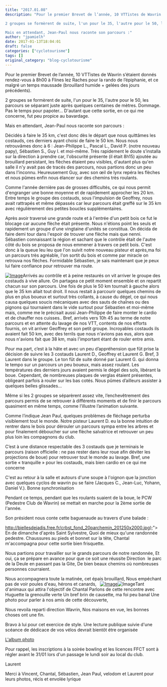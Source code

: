 ```yaml
---
title: "2017.01.08"
description: "Pour le premier Brevet de l’année, 10 VTTistes de Wavrin s’étaient donnés rendez-vous à 8h00 à Flines lez Raches pour la rando de l’épiphanie, et ce malgré un temps maussade (brouillard humide + gelées des jours précédents).

2 groupes se formèrent de suite, l'un pour le 35, l'autre pour le 50, les parcours se séparant juste après quelques centaines de mètres. Dommage. Pas le temps pour papoter… D'autant que cette sortie, en ce qui me concerne, fut peu propice au bavardage.

Mais en attendant, Jean-Paul nous raconte son parcours :"
author: "jpamielh"
date: 2017-01-13T18:04:01
draft: false
categories: ["cyclotourisme"]
tags: []
original_category: "blog-cyclotourisme"
---
```


Pour le premier Brevet de l’année, 10 VTTistes de Wavrin s’étaient donnés rendez-vous à 8h00 à Flines lez Raches pour la rando de l’épiphanie, et ce malgré un temps maussade (brouillard humide + gelées des jours précédents).

2 groupes se formèrent de suite, l'un pour le 35, l'autre pour le 50, les parcours se séparant juste après quelques centaines de mètres. Dommage. Pas le temps pour papoter… D'autant que cette sortie, en ce qui me concerne, fut peu propice au bavardage.

Mais en attendant, Jean-Paul nous raconte son parcours :

<!--more-->

Décidés à faire le 35 km, c'est donc dès le départ que nous quittâmes les costauds, ces derniers ayant choisi de faire le 50 km. Nous nous retrouvâmes donc à 6 : Jean-Philippe L., Pascal L., David P. (notre nouveau papy), Sébastien S., Guy l. et moi-même. Très rapidement le doute s’installa sur la direction à prendre car, l'obscurité présente (il était 8h15) ajoutée au brouillard persistant, les flèches étaient peu visibles, d'autant plus qu'en salle il n'y avait pas de tracés des parcours, nous partions donc un peu dans l'inconnu. Heureusement Guy, avec son œil de lynx repéra les flèches et nous pûmes enfin nous élancer sur des chemins très roulants.

Comme l'année dernière pas de grosses difficultés, ce qui nous permit d'engranger une bonne moyenne et de rapidement approcher les 20 km. Entre temps le groupe des costauds, sous l’impulsion de Geoffrey, nous avait rattrapés et même dépassés car leur parcours était greffé sur le 35 km avec régulièrement des petites boucles supplémentaires.

Après avoir traversé une grande route et à l'entrée d'un petit bois ce fut le blocage car aucune flèche était présente. Nous n'étions point les seuls et rapidement un groupe d'une vingtaine d'unités se constitua. On décida de faire demi tour dans l'espoir de trouver une flèche mais que nenni. Sébastien connaissant la région et sachant que le contrôle était de l'autre côté du bois se proposa de nous emmener à travers ce petit bois. C'est donc à la queue leu leu que l'on suivit notre nouveau pisteur et après,ma foi un parcours très agréable, l'on sortit du bois et comme par miracle on retrouva nos flèches. Formidable Sébastien, je sais maintenant que je peux lui faire confiance pour retrouver ma route.

[![Image](http://www.cyclo-club-wavrin.fr/images/fixed_links/21-fulltext-5afa05a0-w479-h849-no.jpg)](https://lh3.googleusercontent.com/JY_LGhcMZQX3tWoyNYu1mo0pLLlOKbjgIJYmPxgld00M-NmcYOaQwJda_vBQfqz12EYaYIkY8u26fjW5UdoJ6JQ6FEgqmpqChcgC3dxmQuPF7G4lOY-p4Z-eFT-X2ZzOdfCqRiIHWVzd6ipQi3hWLlE0QCbfd7TLIKxyM0C0e6WwCHPjsk-auXXuH8RttCEcznXXcYRX8T4-6QkAwt0vuWdyrfIwRS4Ii7Xwguj2lfYjrqBTjjWZEJ9qpON_mQInNM0Q7pXLiQm4e7RS8Grj2DOB7V-PMsmBXJQNSN0yGRoLh33WHc0SpR9MZLEthlKvqdzHgHNMZcEydtV-P_rNd-rTP4wBOoByqI5kcGng_gZ73gpasHlmWLimGaVjbepfh8caLUaXMYulAAMoDuPL5Zc37ihxYfivsd1XjUMlhJVF1WiOjpAsi-TR5EPdl7mOIhJv1vLv01MKuQBRHgmkoVX_d0pL80A-puxwZU-QbhbmZN5xSTTmBrWC8YuzV2jmZCxOI0eqRZSWmGkePm1WOaCpJV8TCbbJH-slrDgAJmLDcgJrWSdAZZhiYnwMaxch-tJnwIxYwLhF-lrSXSYBGSIiqKhxXlSeYY3Qitdqh4V5m7nTlCXMJgY1=s849-w479-h849-no)Arrivés au contrôle et à peine restaurés on vit arriver le groupe des costauds à vive allure. On partagea ce petit moment ensemble et on repartit chacun sur son parcours. Une fois de plus le 50 km tournait à gauche alors que le 35 km allait tout droit. Il nous restait à parcourir quelques chemins de plus en plus boueux et surtout très collants, à cause du dégel, ce qui nous causa quelques soucis mécaniques avec des sauts de chaînes ou des pignons qui tournaient dans le vide surtout pour Sébastien et moi-même mais, comme me le précisait aussi Jean-Philippe de faire monter le cardio et de chauffer nos cuisses.. Bref, arrivés vers 10h 45 au terme de notre parcours et en attente du lavage de nos VTT, contents de nos efforts fournis, on vit arriver Geoffrey et son petit groupe. Incroyables costauds ils avaient fait 50 km, avec des terrils que nous n'avions pas eus, alors que nous n'avions fait que 38 km, mais l'important étant de rouler entre amis.

Pour ma part, c’est à la hâte et avec un peu d’appréhension que fût prise la décision de suivre les 3 costauds Laurent D., Geoffrey et Laurent G. Bref, 3 Laurent dans le groupe.
Le ton fût de suite donné par Laurent G. qui donna le tempo sur un parcours un peu boueux, mais assez roulant. Les températures des derniers jours avaient permis le dégel des sols, libérant la boue. Cependant, de nombreuses plaques de verglas étaient présentes, obligeant parfois à rouler sur les bas cotés. Nous pûmes d’ailleurs assister à quelques belles glissades…

Même si les 2 groupes se séparèrent assez vite, l’enchevêtrement des parcours permis de se retrouver à différents moments et de finir le parcours quasiment en même temps, comme l’illustre l’animation suivante.

Comme l’indique Jean Paul, quelques problèmes de fléchage perturba visiblement tout le monde. Notre pisteur Laurent D. eu la bonne intuition de rentrer dans le bois pour dérouler un parcours sympa entre les arbres et pour finalement déboucher sur une flèche salvatrice et retrouver un peu plus loin les compagnons du club.

C’est à une distance respectable des 3 costauds que je terminais le parcours (raison officielle : ne pas rester dans leur roue afin déviter les projections de boue) pour retrouver tout le monde au lavage.
Bref, une sortie « tranquille » pour les costauds, mais bien cardio en ce qui me concerne

C'est au retour à la salle et autours d'une soupe à l'oignon que la jonction avec quelques cyclos de wavrin pu se faire (Jacques C., Jean-Luc, Yohann, Daniel V.). Bonne synchronisation

Pendant ce temps, pendant que les roulants suaient de la boue, le PCW (Pedestre Club de Wavrin) se mettait en marche pour la 2ème sortie de l'année.

Son président nous conte cette baguenaude au travers d'une balade :

http://biellesdejadis.free.fr/crbst_fond_20parchemin_201250x2000.jpg);">
En de dimanche d'après Saint Sylvestre,
Quoi de mieux qu'une randonnée pedestre.
Chaussures au pieds et bonnet sur la tête,
Chantal m'accompagna pour cette sortie bien frisquette.

Nous partions pour travailler sur le grands parcours de notre randonnée,
Et oui, ça se prépare en avance pour que ce soit une réussite
Direction  le parc de la Deule en passant pas la Gite,
De bien beaux chemins où nombreuses personnes courraient.

Nous accompagnera toute la matinée, cet épais brouillard,
Nous empéchant pas de voir poules d'eau, hérons et canards,
 
[![Image](https://lh3.googleusercontent.com/8b1xnX-PveY4V4hxWbTiuZ2ag6mzrcMv6wNnmIg2WAIj8jfPTA5wWkCSGA-BanVKX3OqLnOtiI8y4ng1M3kmvv-vBOExWIF1ZeY6C0Zlb2bPPeMUllM2g7GIekr-jguRdoeVNVfU9Za93ZldFvacMz4DG_iQyz8v0RKtUy__VIa2YTo99JnPGuPg7YqEJJ0wfWP9u_i7lXSQ4x-gTvXy4fO3Na2I5eI6niioOBhIxK6n2hXwQ6CGYx6gqwOtUkT3tgg3OzvbNReK-Q7Hq2wXbRMnDEI3qPV3ZzGzGt7PYaOiCRy5cF_jFAMzQM-E8G0drJbsKGOHu6yz4L-ocvIqLU12IaF_174zuZ4D6jqwnpG5Fx5KOMoWOKVVnjUP3HskKNv-mpghTvGmcKJ7qk5VA1IQpH0LDL4-aMKIAeu_PlEVOMi0Qoc_SP8EPpXW781XOOvPNqn1uYzknNa1Q49syGyMQGJza6rMJvZc8mdH7q9O8kcJ6f4yDyE8WAzariwPMkdt0JWwtd3sj1PW7QEb5Ui_JaX7WsLD1ODQqh2g3m9ktTS1oTyyk250NFJ3p-JwfX0XgO3OTxnbTslZBCSzg5k7_tXBp0vA6ufHL24GeqWoueKYPoc7Aw=w100)](https://lh3.googleusercontent.com/8b1xnX-PveY4V4hxWbTiuZ2ag6mzrcMv6wNnmIg2WAIj8jfPTA5wWkCSGA-BanVKX3OqLnOtiI8y4ng1M3kmvv-vBOExWIF1ZeY6C0Zlb2bPPeMUllM2g7GIekr-jguRdoeVNVfU9Za93ZldFvacMz4DG_iQyz8v0RKtUy__VIa2YTo99JnPGuPg7YqEJJ0wfWP9u_i7lXSQ4x-gTvXy4fO3Na2I5eI6niioOBhIxK6n2hXwQ6CGYx6gqwOtUkT3tgg3OzvbNReK-Q7Hq2wXbRMnDEI3qPV3ZzGzGt7PYaOiCRy5cF_jFAMzQM-E8G0drJbsKGOHu6yz4L-ocvIqLU12IaF_174zuZ4D6jqwnpG5Fx5KOMoWOKVVnjUP3HskKNv-mpghTvGmcKJ7qk5VA1IQpH0LDL4-aMKIAeu_PlEVOMi0Qoc_SP8EPpXW781XOOvPNqn1uYzknNa1Q49syGyMQGJza6rMJvZc8mdH7q9O8kcJ6f4yDyE8WAzariwPMkdt0JWwtd3sj1PW7QEb5Ui_JaX7WsLD1ODQqh2g3m9ktTS1oTyyk250NFJ3p-JwfX0XgO3OTxnbTslZBCSzg5k7_tXBp0vA6ufHL24GeqWoueKYPoc7Aw=w638-h849-no)![Image](https://lh3.googleusercontent.com/hcC9a89eB8V3P7YIOrjURXNOjzyc8tIXuzQnEx-V9Vch4oE-GjkcoqTnphET9LujOgwpZ9miun0ipT6R2Wcyd33IzSQ9JkvQ9nZPK2xdJMYo_CfOzSp56pkFIfGJRS5MuB_azsrdhqMDOJkHSOznWKBpOuKbyWADlQW-H-8rfVYFHenh6Up1of2VPL22jLF_RvaP7Ly6dCnIbVxXLDUoEzo3Tnp8SAV-qKL1YBunXs1i8PvlTiLusRB8Bn38QfjZVrxbQKZ_N3azfrhj1C5DJ1HB4C3R6kJcKZaVfl4O9LgkBo0z_3UXyNNYmAM8SJ5aCSLiFmNy3OGD3gpdHsWbePVNh_kWix54_2pxJqs6PkVALKT6NC3s0pdOeaGCeXHbBi7cXbjhpRsW7j_2eedPiTdeGAXIU-URw2jBnl3QAF51i9yg4ARXe36PhucrgNbcCjd8QfMtdwGb_71PcVIVxZLR-2ZpSJvmONK3uSEdrzy6wgsDC-L1W2Dn3BYpCzyL2Z_avTC6sxOa-aEAuexjzG01CwWYAAcfxsKkDJbYMLj8HGf00QqJQgq8BpB79GqmwLQEK0h_i-dT7rR58Y3cLuO0h_dpi-dKNPexNVsW8TSIrdPzgG2tUg=w100)Tant d'animaux qui attira l'objectif de Chantal
Parlons de cette rencontre avec Huguette la grenouille verte
Un bref brin de causette, ma foi peu banal
Une photo pour parler à nos amis de cette découverte,

Nous revoila reparti direction Wavrin,
Nos maisons en vue, les bonnes choses ont une fin.

Bravo à lui pour cet exercice de style. Une lecture publique suivie d'une scéance de dédicace de vos vélos devrait bientôt étre organisée

[L'album photo](https://goo.gl/photos/CMbqADPnVfWZa2Q17)

Pour rappel, les inscriptions à la soirée bowling et les licences FFCT sont à régler avant le 31/01 lors d'un passage le lundi soir au local du club.

Laurent

Merci à Vincent, Chantal, Sébastien, Jean Paul, velodom et Laurent pour leurs photos, récis et envolée lyrique